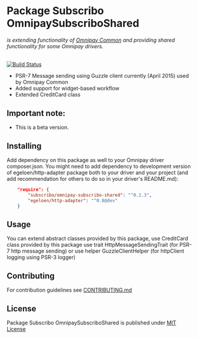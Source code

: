 # Package Subscribo OmnipaySubscriboShared 

###### is extending functionality of [Omnipay Common](https://github.com/thephpleague/omnipay-common) and providing shared functionality for some Omnipay drivers.

[![Build Status](https://travis-ci.org/Subscribo/omnipay-subscribo-shared.svg?branch=master)](https://travis-ci.org/Subscribo/omnipay-subscribo-shared)

- PSR-7 Message sending using Guzzle client currently (April 2015) used by Omnipay Common
- Added support for widget-based workflow
- Extended CreditCard class 

## Important note:

- This is a beta version.

## Installing

Add dependency on this package as well to your Omnipay driver composer.json.
You might need to add dependency to development version of egeloen/http-adapter package both to your driver and your project
(and add recommendation for others to do so in your driver's README.md):

```json
    "require": {
        "subscribo/omnipay-subscribo-shared": "^0.2.3",
        "egeloen/http-adapter": "^0.8@dev"
    }
```

## Usage

You can extend abstract classes provided by this package,
use CreditCard class provided by this package
use trait HttpMessageSendingTrait (for PSR-7 http message sending)
or use helper GuzzleClientHelper (for httpClient logging using PSR-3 logger)

## Contributing

For contribution guidelines see [CONTRIBUTING.md](CONTRIBUTING.md)

## License

Package Subscribo OmnipaySubscriboShared is published under [MIT License](http://opensource.org/licenses/MIT)
